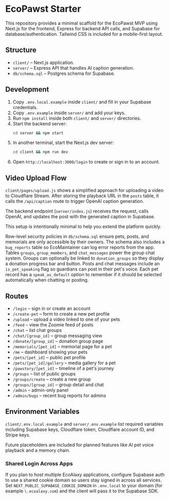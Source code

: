 # EcoPawst Starter

This repository provides a minimal scaffold for the EcoPawst MVP using Next.js for the frontend, Express for backend API calls, and Supabase for database/authentication. Tailwind CSS is included for a mobile-first layout.

## Structure

- `client/` – Next.js application.
- `server/` – Express API that handles AI caption generation.
- `db/schema.sql` – Postgres schema for Supabase.

## Development

1. Copy `.env.local.example` inside `client/` and fill in your Supabase credentials.
2. Copy `.env.example` inside `server/` and add your keys.
3. Run `npm install` inside both `client/` and `server/` directories.
4. Start the backend server:
   ```bash
   cd server && npm start
   ```
5. In another terminal, start the Next.js dev server:
   ```bash
   cd client && npm run dev
   ```
6. Open `http://localhost:3000/login` to create or sign in to an account.

## Video Upload Flow

`client/pages/upload.js` shows a simplified approach for uploading a video to Cloudflare Stream. After storing the playback URL in the `posts` table, it calls the `/api/caption` route to trigger OpenAI caption generation.

The backend endpoint (`server/index.js`) receives the request, calls OpenAI, and updates the post with the generated caption in Supabase.

This setup is intentionally minimal to help you extend the platform quickly.

Row-level security policies in `db/schema.sql` ensure pets, posts, and memorials are only accessible by their owners.
The schema also includes a `bug_reports` table so EcoMaintainer can log error reports from the app.
Tables `groups`, `group_members`, and `chat_messages` power the group chat system. Groups can optionally be linked to `donation_groups` so they display a donation progress bar and button.
Posts and chat messages include an `is_pet_speaking` flag so guardians can post in their pet's voice.
Each pet record has a `speak_as_default` option to remember if it should be selected automatically when chatting or posting.

## Routes

- `/login` – sign in or create an account
- `/create-pet` – form to create a new pet profile
- `/upload` – upload a video linked to one of your pets
- `/feed` – view the Zoomie feed of posts
- `/chat` – list chat groups
- `/chat/[group_id]` – group messaging view
- `/donate/[group_id]` – donation group page
- `/memorials/[pet_id]` – memorial page for a pet
- `/me` – dashboard showing your pets
- `/pets/[pet_id]` – public pet profile
- `/pets/[pet_id]/gallery` – media gallery for a pet
- `/pawstory/[pet_id]` – timeline of a pet's journey
- `/groups` – list of public groups
- `/groups/create` – create a new group
- `/groups/[group_id]` – group detail and chat
- `/admin` – admin-only panel
- `/admin/bugs` – recent bug reports for admins

## Environment Variables

`client/.env.local.example` and `server/.env.example` list required variables including Supabase keys, Cloudflare token, Cloudflare account ID, and Stripe keys.

Future placeholders are included for planned features like AI pet voice playback and a memory chain.

### Shared Login Across Apps
If you plan to host multiple EcoAlaxy applications, configure Supabase auth to
use a shared cookie domain so users stay signed in across all services. Set
`NEXT_PUBLIC_SUPABASE_COOKIE_DOMAIN` in `.env.local` to your domain (for example
`\.ecoalaxy.com`) and the client will pass it to the Supabase SDK.
